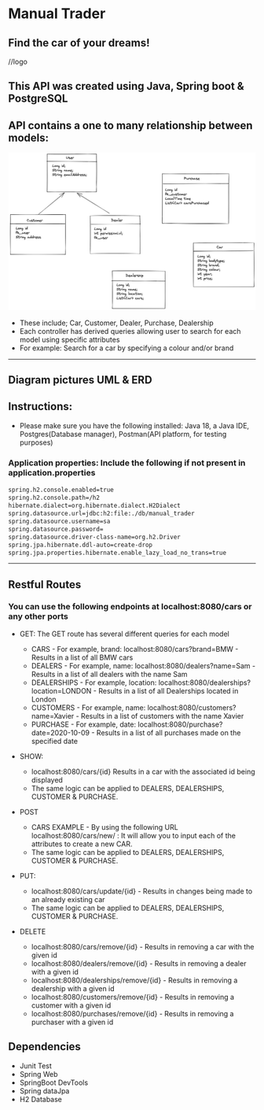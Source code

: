 # Manual Trader
Find the car of your dreams!
---
//logo
## This API was created using Java, Spring boot & PostgreSQL
## API contains a one to many relationship between models:

![ERD Diagram](https://github.com/kagami7410/Dealership_Project/blob/main/Dealership_UML_Diagram.png)

- These include; Car, Customer, Dealer, Purchase, Dealership
- Each controller has derived queries allowing user to search for each model using specific attributes
- For example: Search for a car by specifying a colour and/or brand
---
Diagram pictures UML & ERD
---
## Instructions:
 - Please make sure you have the following installed: Java 18, a Java IDE, Postgres(Database manager), Postman(API platform, for testing purposes)
### Application properties: Include the following if not present in application.properties

```
spring.h2.console.enabled=true
spring.h2.console.path=/h2
hibernate.dialect=org.hibernate.dialect.H2Dialect
spring.datasource.url=jdbc:h2:file:./db/manual_trader
spring.datasource.username=sa
spring.datasource.password=
spring.datasource.driver-class-name=org.h2.Driver
spring.jpa.hibernate.ddl-auto=create-drop
spring.jpa.properties.hibernate.enable_lazy_load_no_trans=true
```
---
## Restful Routes
### You can use the following endpoints at localhost:8080/cars or any other ports

- GET: The GET route has several different queries for each model
    - CARS - For example, brand: localhost:8080/cars?brand=BMW - Results in a list of all BMW cars
    - DEALERS - For example, name: localhost:8080/dealers?name=Sam - Results in a list of all dealers with the name Sam
    - DEALERSHIPS - For example, location: localhost:8080/dealerships?location=LONDON - Results in a list of all Dealerships located in London
    - CUSTOMERS - For example, name: localhost:8080/customers?name=Xavier - Results in a list of customers with the name Xavier
    - PURCHASE - For example, date: localhost:8080/purchase?date=2020-10-09 - Results in a list of all purchases made on the specified date  

- SHOW:
    - localhost:8080/cars/{id} Results in a car with the associated id being displayed
    - The same logic can be applied to DEALERS, DEALERSHIPS, CUSTOMER & PURCHASE.

- POST 
    - CARS EXAMPLE - By using the following URL localhost:8080/cars/new/ : It will allow you to input each of the attributes to create a new CAR. 
    - The same logic can be applied to DEALERS, DEALERSHIPS, CUSTOMER & PURCHASE.

- PUT:
    - localhost:8080/cars/update/{id} - Results in changes being made to an already existing car
    - The same logic can be applied to DEALERS, DEALERSHIPS, CUSTOMER & PURCHASE.

- DELETE
    - localhost:8080/cars/remove/{id} - Results in removing a car with the given id
    - localhost:8080/dealers/remove/{id} - Results in removing a dealer with a given id
    - localhost:8080/dealerships/remove/{id} - Results in removing a dealership with a given id
    - localhost:8080/customers/remove/{id} - Results in removing a customer with a given id
    - localhost:8080/purchases/remove/{id} - Results in removing a purchaser with a given id




##  Dependencies

- Junit Test
- Spring Web
- SpringBoot DevTools
- Spring dataJpa
- H2 Database
